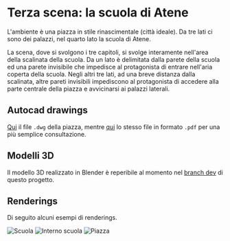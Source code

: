 # Terza scena: la scuola di Atene

L'ambiente è una piazza in stile rinascimentale (città ideale). Da tre lati ci sono dei palazzi, nel quarto lato la scuola di Atene.

La scena, dove si svolgono i tre capitoli, si svolge interamente nell'area della scalinata della scuola. Da un lato è delimitata dalla parete della scuola ed una parete invisibile che impedisce al protagonista di entrare nell'aria coperta della scuola. Negli altri tre lati, ad una breve distanza dalla scalinata, altre pareti invisibili impediscono al protagonista di accedere alla parte centrale della piazza e avvicinarsi ai palazzi laterali.

## Autocad drawings

[Qui](./scuola-di-atene.dwg) il file `.dwg` della piazza, mentre [qui](./scuola-di-atene.pdf) lo stesso file in formato `.pdf` per una più semplice consultazione.

## Modelli 3D

Il modello 3D realizzato in Blender è reperibile al momento nel [branch dev](https://github.com/marconicivitavecchia/the-school-of-athens-vr/tree/dev) di questo progetto.

## Renderings

Di seguito alcuni esempi di renderings.

![Scuola](https://user-images.githubusercontent.com/90967735/206034790-87d66059-453d-4f6f-b960-1dcf4c31e0f6.png)
![Interno scuola](https://user-images.githubusercontent.com/90967735/203617329-15821cc1-566e-443f-b908-28f693eb8c6f.png)
![Piazza](https://user-images.githubusercontent.com/90967735/207403811-326a04b1-1497-4acf-bbf8-607611acaefa.png)
